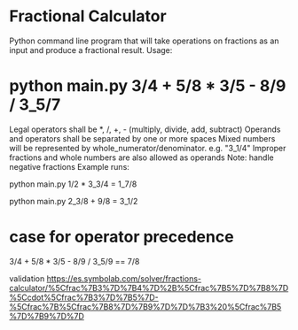 # Fractional Calculator
Python command line program that will take operations on fractions as an input and produce a fractional result.
Usage:
# python main.py 3/4 + 5/8 * 3/5 - 8/9 / 3_5/7

Legal operators shall be *, /, +, - (multiply, divide, add, subtract)
Operands and operators shall be separated by one or more spaces
Mixed numbers will be represented by whole_numerator/denominator. e.g. "3_1/4"
Improper fractions and whole numbers are also allowed as operands
Note: handle negative fractions
Example runs:

 python main.py 1/2 * 3_3/4
= 1_7/8
 
 python main.py 2_3/8 + 9/8
= 3_1/2


# case for operator precedence

3/4 + 5/8 * 3/5 - 8/9 / 3_5/9 == 7/8

validation https://es.symbolab.com/solver/fractions-calculator/%5Cfrac%7B3%7D%7B4%7D%2B%5Cfrac%7B5%7D%7B8%7D%5Ccdot%5Cfrac%7B3%7D%7B5%7D-%5Cfrac%7B%5Cfrac%7B8%7D%7B9%7D%7D%7B3%20%5Cfrac%7B5%7D%7B9%7D%7D

